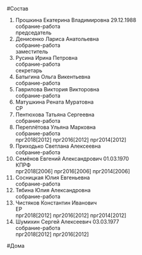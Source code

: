 #Состав  
1. Прошкина Екатерина Владимировна 29.12.1988  
    собрание-работа  
    председатель  
2. Денисенко Лариса Анатольевна  
    собрание-работа  
    заместитель  
3. Русина Ирина Петровна  
    собрание-работа  
    секретарь  
4. Батыгина Ольга Викентьевна  
    собрание-работа  
5. Гаврилова Виктория Викторовна  
    собрание-работа  
6. Матушкина Рената Муратовна  
    СР  
7. Пентюхова Татьяна Сергеевна  
    собрание-работа  
8. Переплётова Ульяна Марковна  
    собрание-работа  
    прг2018[2012] прг2016[2012] прг2014[2012]  
9. Приходько Светлана Алексеевна  
    собрание-работа  
10. Семёнов Евгений Александрович 01.03.1970  
    КПРФ  
    прг2018[2006] прг2016[2006] прг2014[2006]  
11. Сосницкая Юлия Евгеньевна  
    собрание-работа  
12. Тябина Юлия Александровна  
    собрание-работа  
13. Чистяков Константин Иванович  
    ЕР  
    прг2018[2012] прг2016[2012] прг2014[2012]  
14. Шумихин Сергей Алексеевич 03.03.1977  
    собрание-работа  
    прг2018[2012] прг2016[2012]  
  
#Дома  
